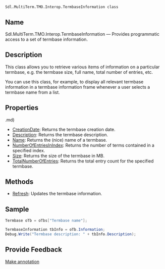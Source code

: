 

# 
    Sdl.MultiTerm.TMO.Interop.TermbaseInformation class




## Name

Sdl.MultiTerm.TMO.Interop.TermbaseInformation —          Provides programmatic access to a set of termbase information.



## Description



This class allows you to retrieve various items of information on a particular termbase, e.g. the termbase size, full name, total number of entries, etc.

You can use this class, for example, to display all relevant termbase information in a termbase information frame whenever a user selects a termbase name from a list.



## Properties
.md)
* [CreationDate](Sdl.MultiTerm.TMO.Interop.TermbaseInformation.CreationDate.md): Returns the termbase creation date.
* [Description](Sdl.MultiTerm.TMO.Interop.TermbaseInformation.Description.md): Returns the termbase description.
* [Name](Sdl.MultiTerm.TMO.Interop.TermbaseInformation.Name.md): Returns the (nice) name of a termbase.
* [NumberOfEntriesInIndex](Sdl.MultiTerm.TMO.Interop.TermbaseInformation.NumberOfEntriesInIndex.md): Returns the number of terms contained in a specified index.
* [Size](Sdl.MultiTerm.TMO.Interop.TermbaseInformation.Size.md): Returns the size of the termbase in MB.
* [TotalNumberOfEntries](Sdl.MultiTerm.TMO.Interop.TermbaseInformation.TotalNumberOfEntries.md): Returns the total entry count for the specified termbase.




## Methods

* [Refresh](Sdl.MultiTerm.TMO.Interop.TermbaseInformation.Refresh.md): Updates the termbase information.




## Sample


```cs
Termbase oTb = oTbs["Termbase name"];

TermbaseInformation tbInfo = oTb.Information;
Debug.Write("Termbase description: " + tbInfo.Description);
```



## Provide Feedback

[Make annotation](mailto:sdk-feedback@sdl.com&amp;subject=Reference%20for%20Sdl.MultiTerm.TMO.Interop.TermbaseInformation)


